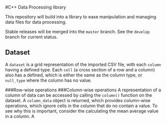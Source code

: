 #C++ Data Processing library

This repository will build into a library to ease manipulation and managing data files for data processing.

Stable releases will be merged into the `master` branch.
See the `develop` branch for current status.

## Dataset
A `dataset` is a grid representation of the imported CSV file, with each `column` having a defined type. Each `cell` (a cross section of a row and a column) also has a defined, which is either the same as the column type, or `null_type` where the column has no value.

###Row-wise operations
###Column-wise operations
A representation of a column of data can be accessed by calling the `column()` function on the dataset. A `column_data` object is returned, which provides column-wise operations, which ignore cells in the column that do no contain a value. To see why this is important, consider the calculating the mean average value in a column. A 